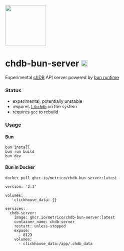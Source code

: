 <a href="https://chdb.fly.dev" target="_blank">
  <img src="https://avatars.githubusercontent.com/u/132536224" width=130 />
</a>

# chdb-bun-server <img src="https://user-images.githubusercontent.com/1423657/236928733-43e4f74e-5cff-4b3f-8bb7-20df58e10829.png" height=20 />
Experimental [chDB](https://github.com/auxten/chdb) API server powered by [bun runtime](https://bun.sh)
### Status

- experimental, potentially unstable
- requires [`libchdb`](https://github.com/metrico/libchdb) on the system
- requires `gcc` to rebuild


### Usage
#### Bun
```
bun install
bun run build
bun dev
```

#### Bun in Docker

```
docker pull ghcr.io/metrico/chdb-bun-server:latest
```

```
version: '2.1'

volumes:
    clickhouse_data: {}

services:
  chdb-server:
    image: ghcr.io/metrico/chdb-bun-server:latest
    container_name: chdb-server
    restart: unless-stopped
    expose:
      - 8123
    volumes:
      - clickhouse_data:/app/.chdb_data

```
